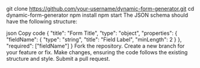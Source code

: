 git clone https://github.com/your-username/dynamic-form-generator.git
cd dynamic-form-generator
npm install
npm start
The JSON schema should have the following structure:

json
Copy code
{
  "title": "Form Title",
  "type": "object",
  "properties": {
    "fieldName": {
      "type": "string",
      "title": "Field Label",
      "minLength": 2
    }
  },
  "required": ["fieldName"]
}
Fork the repository.
Create a new branch for your feature or fix.
Make changes, ensuring the code follows the existing structure and style.
Submit a pull request.
